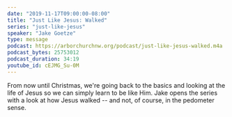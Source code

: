 ```yaml
---
date: "2019-11-17T09:00:00-08:00"
title: "Just Like Jesus: Walked"
series: "just-like-jesus"
speaker: "Jake Goetze"
type: message
podcast: https://arborchurchnw.org/podcast/just-like-jesus-walked.m4a
podcast_bytes: 25753012
podcast_duration: 34:19
youtube_id: cEJMG_Su-0M
---
```


From now until Christmas, we're going back to the basics and looking at the life of Jesus so we can simply learn to be like Him. Jake opens the series with a look at how Jesus walked -- and not, of course, in the pedometer sense.

